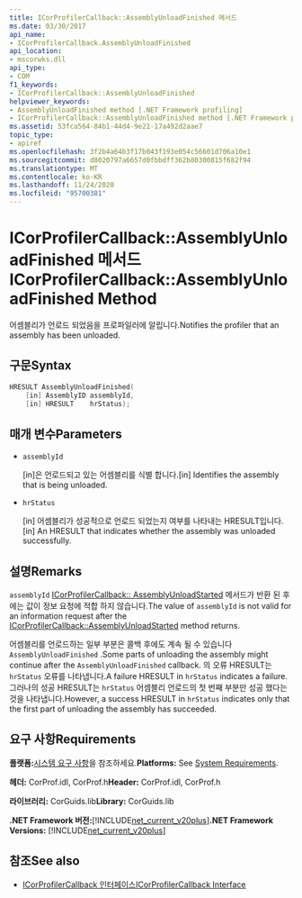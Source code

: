 ```yaml
---
title: ICorProfilerCallback::AssemblyUnloadFinished 메서드
ms.date: 03/30/2017
api_name:
- ICorProfilerCallback.AssemblyUnloadFinished
api_location:
- mscorwks.dll
api_type:
- COM
f1_keywords:
- ICorProfilerCallback::AssemblyUnloadFinished
helpviewer_keywords:
- AssemblyUnloadFinished method [.NET Framework profiling]
- ICorProfilerCallback::AssemblyUnloadFinished method [.NET Framework profiling]
ms.assetid: 53fca564-84b1-44d4-9e21-17a492d2aae7
topic_type:
- apiref
ms.openlocfilehash: 3f2b4a64b3f17b043f193e054c56601d706a10e1
ms.sourcegitcommit: d8020797a6657d0fbbdff362b80300815f682f94
ms.translationtype: MT
ms.contentlocale: ko-KR
ms.lasthandoff: 11/24/2020
ms.locfileid: "95700381"
---
```

# <a name="icorprofilercallbackassemblyunloadfinished-method"></a><span data-ttu-id="cb4a2-102">ICorProfilerCallback::AssemblyUnloadFinished 메서드</span><span class="sxs-lookup"><span data-stu-id="cb4a2-102">ICorProfilerCallback::AssemblyUnloadFinished Method</span></span>

<span data-ttu-id="cb4a2-103">어셈블리가 언로드 되었음을 프로파일러에 알립니다.</span><span class="sxs-lookup"><span data-stu-id="cb4a2-103">Notifies the profiler that an assembly has been unloaded.</span></span>  
  
## <a name="syntax"></a><span data-ttu-id="cb4a2-104">구문</span><span class="sxs-lookup"><span data-stu-id="cb4a2-104">Syntax</span></span>  
  
```cpp  
HRESULT AssemblyUnloadFinished(  
    [in] AssemblyID assemblyId,  
    [in] HRESULT    hrStatus);  
```  
  
## <a name="parameters"></a><span data-ttu-id="cb4a2-105">매개 변수</span><span class="sxs-lookup"><span data-stu-id="cb4a2-105">Parameters</span></span>

- `assemblyId`

  <span data-ttu-id="cb4a2-106">\[in]은 언로드되고 있는 어셈블리를 식별 합니다.</span><span class="sxs-lookup"><span data-stu-id="cb4a2-106">\[in] Identifies the assembly that is being unloaded.</span></span>

- `hrStatus`

  <span data-ttu-id="cb4a2-107">\[in] 어셈블리가 성공적으로 언로드 되었는지 여부를 나타내는 HRESULT입니다.</span><span class="sxs-lookup"><span data-stu-id="cb4a2-107">\[in] An HRESULT that indicates whether the assembly was unloaded successfully.</span></span>

## <a name="remarks"></a><span data-ttu-id="cb4a2-108">설명</span><span class="sxs-lookup"><span data-stu-id="cb4a2-108">Remarks</span></span>  

 <span data-ttu-id="cb4a2-109">`assemblyId` [ICorProfilerCallback:: AssemblyUnloadStarted](icorprofilercallback-assemblyunloadstarted-method.md) 메서드가 반환 된 후에는 값이 정보 요청에 적합 하지 않습니다.</span><span class="sxs-lookup"><span data-stu-id="cb4a2-109">The value of `assemblyId` is not valid for an information request after the [ICorProfilerCallback::AssemblyUnloadStarted](icorprofilercallback-assemblyunloadstarted-method.md) method returns.</span></span>  
  
 <span data-ttu-id="cb4a2-110">어셈블리를 언로드하는 일부 부분은 콜백 후에도 계속 될 수 있습니다 `AssemblyUnloadFinished` .</span><span class="sxs-lookup"><span data-stu-id="cb4a2-110">Some parts of unloading the assembly might continue after the `AssemblyUnloadFinished` callback.</span></span> <span data-ttu-id="cb4a2-111">의 오류 HRESULT는 `hrStatus` 오류를 나타냅니다.</span><span class="sxs-lookup"><span data-stu-id="cb4a2-111">A failure HRESULT in `hrStatus` indicates a failure.</span></span> <span data-ttu-id="cb4a2-112">그러나의 성공 HRESULT는 `hrStatus` 어셈블리 언로드의 첫 번째 부분만 성공 했다는 것을 나타냅니다.</span><span class="sxs-lookup"><span data-stu-id="cb4a2-112">However, a success HRESULT in `hrStatus` indicates only that the first part of unloading the assembly has succeeded.</span></span>  
  
## <a name="requirements"></a><span data-ttu-id="cb4a2-113">요구 사항</span><span class="sxs-lookup"><span data-stu-id="cb4a2-113">Requirements</span></span>  

 <span data-ttu-id="cb4a2-114">**플랫폼:**[시스템 요구 사항](../../get-started/system-requirements.md)을 참조하세요.</span><span class="sxs-lookup"><span data-stu-id="cb4a2-114">**Platforms:** See [System Requirements](../../get-started/system-requirements.md).</span></span>  
  
 <span data-ttu-id="cb4a2-115">**헤더:** CorProf.idl, CorProf.h</span><span class="sxs-lookup"><span data-stu-id="cb4a2-115">**Header:** CorProf.idl, CorProf.h</span></span>  
  
 <span data-ttu-id="cb4a2-116">**라이브러리:** CorGuids.lib</span><span class="sxs-lookup"><span data-stu-id="cb4a2-116">**Library:** CorGuids.lib</span></span>  
  
 <span data-ttu-id="cb4a2-117">**.NET Framework 버전:**[!INCLUDE[net_current_v20plus](../../../../includes/net-current-v20plus-md.md)]</span><span class="sxs-lookup"><span data-stu-id="cb4a2-117">**.NET Framework Versions:** [!INCLUDE[net_current_v20plus](../../../../includes/net-current-v20plus-md.md)]</span></span>  
  
## <a name="see-also"></a><span data-ttu-id="cb4a2-118">참조</span><span class="sxs-lookup"><span data-stu-id="cb4a2-118">See also</span></span>

- [<span data-ttu-id="cb4a2-119">ICorProfilerCallback 인터페이스</span><span class="sxs-lookup"><span data-stu-id="cb4a2-119">ICorProfilerCallback Interface</span></span>](icorprofilercallback-interface.md)
